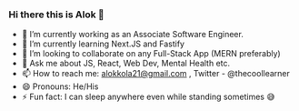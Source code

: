 ### Hi there this is Alok 👋

- 🔭 I’m currently working as an Associate Software Engineer.
- 🌱 I’m currently learning Next.JS and Fastify 
- 👯 I’m looking to collaborate on any Full-Stack App (MERN preferably)
- 💬 Ask me about JS, React, Web Dev, Mental Health etc.
- 📫 How to reach me: alokkola21@gmail.com , Twitter - @thecoollearner
- 😄 Pronouns: He/His
- ⚡ Fun fact: I can sleep anywhere even while standing sometimes 😅

